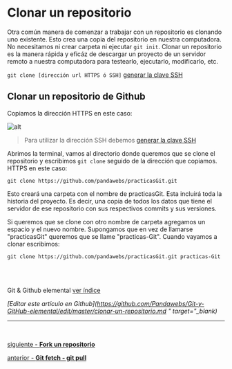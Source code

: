 # Clonar un repositorio

Otra común manera de comenzar a trabajar con un repositorio es clonando uno existente. Esto crea una copia del repositorio en nuestra computadora. No necesitamos ni crear carpeta ni ejecutar `git init`. 
Clonar un repositorio es la manera rápida y eficáz de descargar un proyecto de un servidor remoto a nuestra computadora para testearlo, ejecutarlo, modificarlo, etc.

`git clone [dirección url HTTPS ó SSH]` [generar la clave SSH](https://github.com/Pandawebs/Git-y-GitHub-elemental/blob/master/ssh-https-conexion-github.md)

## Clonar un repositorio de Github

Copiamos la dirección HTTPS en este caso:

![alt](http://pandawebs.net/assets/images/clonar-un-repositorio.png)

> Para utilizar la dirección SSH debemos [generar la clave SSH](https://github.com/Pandawebs/Git-y-GitHub-elemental/blob/master/ssh-https-conexion-github.md)

Abrimos la terminal, vamos al directorio donde queremos que se clone el repositorio y escribimos `git clone` seguido de la dirección que copiamos. HTTPS en este caso:

`git clone https://github.com/pandawebs/practicasGit.git`

Esto creará una carpeta con el nombre de practicasGit.
Esta incluirá toda la historia del proyecto. Es decir, una copia de todos los datos que tiene el servidor de ese repositorio con sus respectivos commits y sus versiones.

Si queremos que se clone con otro nombre de carpeta agregamos un espacio y el nuevo nombre.
Supongamos que en vez de llamarse "practicasGit" queremos que se llame "practicas-Git". Cuando vayamos a clonar escribimos:

`git clone https://github.com/pandawebs/practicasGit.git practicas-Git`

<br>
<br>

<!-- Inicio links índice y github -->

<span class="link-to-index-git">Git & Github elemental [ ver índice](https://github.com/Pandawebs/Git-y-GitHub-elemental/blob/master/README.md)</span>

<em>[Editar este artículo en Github](https://github.com/Pandawebs/Git-y-GitHub-elemental/edit/master/clonar-un-repositorio.md " target="_blank)</em>

<!-- Fin links índice y github -->

<hr>

<br>

[siguiente - **Fork un repositorio**](https://github.com/Pandawebs/Git-y-GitHub-elemental/blob/master/fork-un-repositorio.md) 

[anterior - **Git fetch - git pull**](https://github.com/Pandawebs/Git-y-GitHub-elemental/blob/master/git-fetch-git-pull.md)